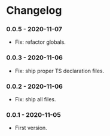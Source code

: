 # Changelog

### 0.0.5 - 2020-11-07

- Fix: refactor globals.

### 0.0.3 - 2020-11-06

- Fix: ship proper TS declaration files.

### 0.0.2 - 2020-11-06

- Fix: ship all files.

### 0.0.1 - 2020-11-05

- First version.
